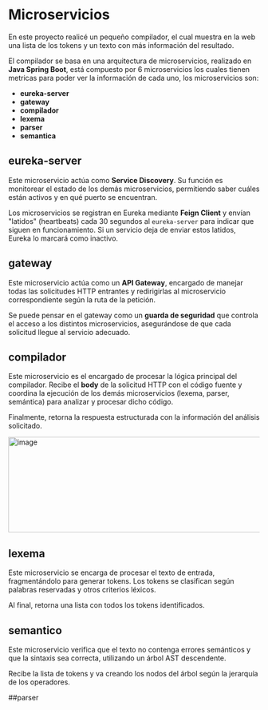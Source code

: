 # Microservicios

En este proyecto realicé un pequeño compilador, el cual muestra en la web una lista de los tokens y un texto con más información del resultado.

El compilador se basa en una arquitectura de microservicios, realizado en **Java Spring Boot**, está compuesto por 6 microservicios los cuales tienen metricas para poder ver la información de cada uno, los microservicios son:

- **eureka-server**
- **gateway**
- **compilador**
- **lexema**
- **parser**
- **semantica**
## eureka-server

Este microservicio actúa como **Service Discovery**. Su función es monitorear el estado de los demás microservicios, permitiendo saber cuáles están activos y en qué puerto se encuentran.

Los microservicios se registran en Eureka mediante **Feign Client** y envían "latidos" (heartbeats) cada 30 segundos al `eureka-server` para indicar que siguen en funcionamiento. Si un servicio deja de enviar estos latidos, Eureka lo marcará como inactivo.

## gateway

Este microservicio actúa como un **API Gateway**, encargado de manejar todas las solicitudes HTTP entrantes y redirigirlas al microservicio correspondiente según la ruta de la petición.

Se puede pensar en el gateway como un **guarda de seguridad** que controla el acceso a los distintos microservicios, asegurándose de que cada solicitud llegue al servicio adecuado.

## compilador

Este microservicio es el encargado de procesar la lógica principal del compilador. Recibe el **body** de la solicitud HTTP con el código fuente y coordina la ejecución de los demás microservicios (lexema, parser, semántica) para analizar y procesar dicho código.

Finalmente, retorna la respuesta estructurada con la información del análisis solicitado.

<img width="673" height="191" alt="image" src="https://github.com/user-attachments/assets/b8e5aa6a-e87d-40a0-b1d0-6643ee3f53bd" />


## lexema

Este microservicio se encarga de procesar el texto de entrada, fragmentándolo para generar tokens. Los tokens se clasifican según palabras reservadas y otros criterios léxicos.

Al final, retorna una lista con todos los tokens identificados.

## semantico

Este microservicio verifica que el texto no contenga errores semánticos y que la sintaxis sea correcta, utilizando un árbol AST descendente. 

Recibe la lista de tokens y va creando los nodos del árbol según la jerarquía de los operadores.

##parser 

